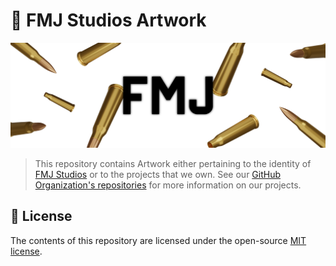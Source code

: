 # 🎨 FMJ Studios Artwork

<img width="1350px" src="https://github.com/fmjstudios/artwork/blob/346fd34d9e0071bd8d6e2b8cd66dd638227c13bd/identity/horizontal/white/fmjstudios-horizontal-white.png" alt="FMJ Studios">

> This repository contains Artwork either pertaining to the identity of [FMJ Studios](https://github.com/fmjstudios) or to the projects that we own.
> See our [GitHub Organization's repositories](https://github.com/orgs/fmjstudios/repositories) for more information on our projects.

## 📜 License

The contents of this repository are licensed under the open-source [MIT license](LICENSE).
